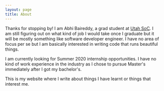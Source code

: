 ```yaml
---
layout: page
title: About
---
```


<!-- This is the base Jekyll theme. You can find out more info about customizing your Jekyll theme, as well as basic Jekyll usage documentation at [jekyllrb.com](https://jekyllrb.com/)

You can find the source code for Minima at GitHub:
[jekyll][jekyll-organization] /
[minima](https://github.com/jekyll/minima)

You can find the source code for Jekyll at GitHub:
[jekyll][jekyll-organization] /
[jekyll](https://github.com/jekyll/jekyll)


[jekyll-organization]: https://github.com/jekyll -->

Thanks for stopping by! I am Abhi Baireddy, a grad student at [Utah SoC](https://www.cs.utah.edu/). I am still figuring out on what kind of job I would take once I graduate but it will be mostly something like software developer engineer. I have no area of focus per se but I am basically interested in writing code that runs beautiful things. 

I am currently looking for Summer 2020 internship opportunities. I have no kind of work experience in the industry as I chose to pursue Master's immediately after I got my bachelor's. 

This is my website where I write about things I have learnt or things that interest me. 